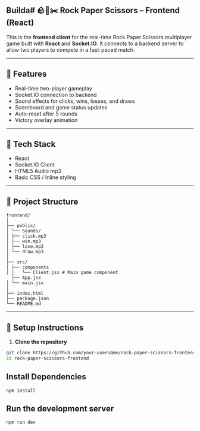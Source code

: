 ## Builda# 🪨📄✂️ Rock Paper Scissors – Frontend (React)

This is the **frontend client** for the real-time Rock Paper Scissors multiplayer game built with **React** and **Socket.IO**. It connects to a backend server to allow two players to compete in a fast-paced match.

---

## 🚀 Features

- Real-time two-player gameplay
- Socket.IO connection to backend
- Sound effects for clicks, wins, losses, and draws
- Scoreboard and game status updates
- Auto-reset after 5 rounds
- Victory overlay animation

---

## 🧰 Tech Stack

- React
- Socket.IO Client
- HTML5 Audio mp3
- Basic CSS / Inline styling

---

## 📁 Project Structure

```
frontend/
│
├── public/
│ └── Sounds/
│ ├── click.mp3
│ ├── win.mp3
│ ├── lose.mp3
│ └── draw.mp3
│
├── src/
| ├── components
│ |   └── Client.jsx # Main game component
  ├── App.jsx 
│ └── main.jsx
│
├── index.html
├── package.json
└── README.md

```


---

## 🔧 Setup Instructions

1. **Clone the repository**

```bash
git clone https://github.com/your-username/rock-paper-scissors-frontend.git
cd rock-paper-scissors-frontend

```
## Install Dependencies

```
npm install
```
## Run the development server

```
npm run dev 

```